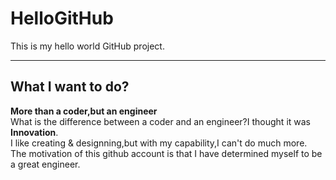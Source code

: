 # HelloGitHub
This is my hello world GitHub project.
***
## What I want to do?
**More than a coder,but an engineer**<br>
What is the difference between a coder and an engineer?I thought it was **Innovation**.<br>
I like creating & designning,but with my capability,I can't do much more.<br>
The motivation of this github account is that I have determined myself to be a great engineer.<br>
